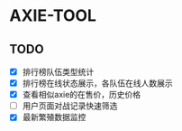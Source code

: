 # AXIE-TOOL

## TODO
- [x] 排行榜队伍类型统计
- [x] 排行榜在线状态展示，各队伍在线人数展示
- [x] 查看相似axie的在售价，历史价格
- [ ] 用户页面对战记录快速筛选
- [x] 最新繁殖数据监控
